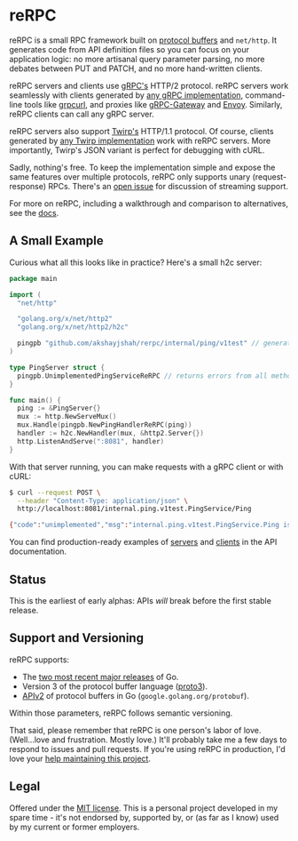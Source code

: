 reRPC
=====

reRPC is a small RPC framework built on [protocol buffers][protobuf] and
`net/http`. It generates code from API definition files so you can focus on
your application logic: no more artisanal query parameter parsing, no more
debates between PUT and PATCH, and no more hand-written clients.

reRPC servers and clients use [gRPC's][grpc] HTTP/2 protocol. reRPC servers
work seamlessly with clients generated by [any gRPC
implementation][grpc-implementations], command-line tools like [grpcurl][], and
proxies like [gRPC-Gateway][grpc-gateway] and [Envoy][envoy]. Similarly, reRPC
clients can call any gRPC server.

reRPC servers also support [Twirp's][twirp] HTTP/1.1 protocol. Of course,
clients generated by [any Twirp implementation][twirp-implementations] work
with reRPC servers. More importantly, Twirp's JSON variant is perfect for
debugging with cURL.

Sadly, nothing's free. To keep the implementation simple and expose the same
features over multiple protocols, reRPC only supports unary (request-response)
RPCs. There's an [open issue][streaming-issue] for discussion of streaming
support.

For more on reRPC, including a walkthrough and comparison to alternatives, see
the [docs][].

## A Small Example

Curious what all this looks like in practice? Here's a small h2c server:

```go
package main

import (
  "net/http"

  "golang.org/x/net/http2"
  "golang.org/x/net/http2/h2c"

  pingpb "github.com/akshayjshah/rerpc/internal/ping/v1test" // generated
)

type PingServer struct {
  pingpb.UnimplementedPingServiceReRPC // returns errors from all methods
}

func main() {
  ping := &PingServer{}
  mux := http.NewServeMux()
  mux.Handle(pingpb.NewPingHandlerReRPC(ping))
  handler := h2c.NewHandler(mux, &http2.Server{})
  http.ListenAndServe(":8081", handler)
}
```

With that server running, you can make requests with a gRPC client or with
cURL:

```bash
$ curl --request POST \
  --header "Content-Type: application/json" \
  http://localhost:8081/internal.ping.v1test.PingService/Ping

{"code":"unimplemented","msg":"internal.ping.v1test.PingService.Ping isn't implemented"}
```

You can find production-ready examples of [servers][prod-server] and
[clients][prod-client] in the API documentation.

## Status

This is the earliest of early alphas: APIs *will* break before the first stable
release.

## Support and Versioning

reRPC supports:

* The [two most recent major releases][go-support-policy] of Go.
* Version 3 of the protocol buffer language ([proto3][]).
* [APIv2][] of protocol buffers in Go (`google.golang.org/protobuf`).

Within those parameters, reRPC follows semantic versioning.

That said, please remember that reRPC is one person's labor of love.
(Well...love and frustration. Mostly love.) It'll probably take me a few days
to respond to issues and pull requests. If you're using reRPC in production,
I'd love your [help maintaining this project][maintainers-issue].

## Legal

Offered under the [MIT license][license]. This is a personal project developed
in my spare time - it's not endorsed by, supported by, or (as far as I know)
used by my current or former employers.

[APIv2]: https://blog.golang.org/protobuf-apiv2
[docs]: https://github.com/akshayjshah/rerpc/wiki
[envoy]: https://www.envoyproxy.io/
[godoc]: https://pkg.go.dev/github.com/akshayjshah/rerpc
[go-support-policy]: https://golang.org/doc/devel/release#policy
[grpc-gateway]: https://grpc-ecosystem.github.io/grpc-gateway/
[grpc]: https://grpc.io/
[grpc-implementations]: https://grpc.io/docs/languages/
[grpcurl]: https://github.com/fullstorydev/grpcurl
[license]: https://github.com/akshayjshah/rerpc/blob/main/LICENSE.txt
[maintainers-issue]: https://github.com/akshayjshah/rerpc/issues/2
[prod-client]: https://pkg.go.dev/github.com/akshayjshah/rerpc#example-Client
[prod-server]: https://pkg.go.dev/github.com/akshayjshah/rerpc#example-package
[proto3]: https://cloud.google.com/apis/design/proto3
[protobuf]: https://developers.google.com/protocol-buffers
[streaming-issue]: https://github.com/akshayjshah/rerpc/issues/1
[twirp]: https://twitchtv.github.io/twirp/
[twirp-implementations]: https://github.com/twitchtv/twirp#implementations-in-other-languages
